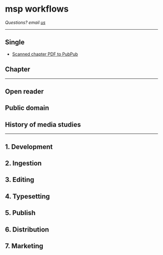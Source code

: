 # msp workflows

*Questions? email [us](mailto:press@mediastudies.press)*

***

## Single

* [Scanned chapter PDF to PubPub](/workflows/scanned-chapter-pdf-to-pubpub.md)

## Chapter

***

## Open reader

## Public domain

## History of media studies

***

## 1. Development

## 2. Ingestion

## 3. Editing

## 4. Typesetting

## 5. Publish

## 6. Distribution

## 7. Marketing